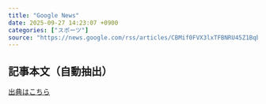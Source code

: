 ```yaml
---
title: "Google News"
date: 2025-09-27 14:23:07 +0900
categories: ["スポーツ"]
source: "https://news.google.com/rss/articles/CBMif0FVX3lxTFBNRU45Z1BqbU5TdEl0SFFqMDV0NHhjV1c3ZWVjNF9DVTV5bWpIVGVfM0g5TXlEMklmeXVVT1VJQmR2Q3llbEw0SW9Zb2F5SUdoV3dCLUFVaTVxNThuV0tuZ0VIMFMyMTNmUTdqdmJsYzBZc0VueXV4R3F0LVZweWs?oc=5"
---
```


## 記事本文（自動抽出）
<body class="y0K44d EA71Tc" id="readabilityBody"></body>

[出典はこちら](https://news.google.com/rss/articles/CBMif0FVX3lxTFBNRU45Z1BqbU5TdEl0SFFqMDV0NHhjV1c3ZWVjNF9DVTV5bWpIVGVfM0g5TXlEMklmeXVVT1VJQmR2Q3llbEw0SW9Zb2F5SUdoV3dCLUFVaTVxNThuV0tuZ0VIMFMyMTNmUTdqdmJsYzBZc0VueXV4R3F0LVZweWs?oc=5)
